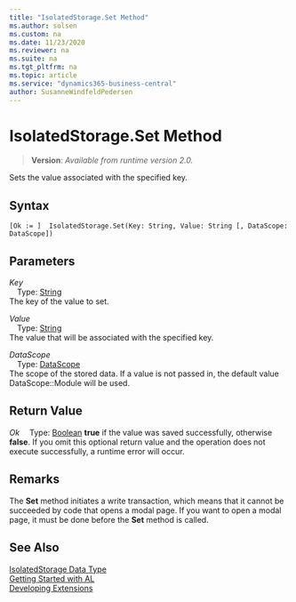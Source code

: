 ```yaml
---
title: "IsolatedStorage.Set Method"
ms.author: solsen
ms.custom: na
ms.date: 11/23/2020
ms.reviewer: na
ms.suite: na
ms.tgt_pltfrm: na
ms.topic: article
ms.service: "dynamics365-business-central"
author: SusanneWindfeldPedersen
---
```

[//]: # (START>DO_NOT_EDIT)
[//]: # (IMPORTANT:Do not edit any of the content between here and the END>DO_NOT_EDIT.)
[//]: # (Any modifications should be made in the .xml files in the ModernDev repo.)
# IsolatedStorage.Set Method
> **Version**: _Available from runtime version 2.0._

Sets the value associated with the specified key.


## Syntax
```
[Ok := ]  IsolatedStorage.Set(Key: String, Value: String [, DataScope: DataScope])
```
## Parameters
*Key*  
&emsp;Type: [String](../string/string-data-type.md)  
The key of the value to set.
        
*Value*  
&emsp;Type: [String](../string/string-data-type.md)  
The value that will be associated with the specified key.
        
*DataScope*  
&emsp;Type: [DataScope](../datascope/datascope-option.md)  
The scope of the stored data. If a value is not passed in, the default value DataScope::Module will be used.  


## Return Value
*Ok*
&emsp;Type: [Boolean](../boolean/boolean-data-type.md)
**true** if the value was saved successfully, otherwise **false**. If you omit this optional return value and the operation does not execute successfully, a runtime error will occur.  


[//]: # (IMPORTANT: END>DO_NOT_EDIT)

## Remarks
The **Set** method initiates a write transaction, which means that it cannot be succeeded by code that opens a modal page. If you want to open a modal page, it must be done before the **Set** method is called.

## See Also
[IsolatedStorage Data Type](isolatedstorage-data-type.md)  
[Getting Started with AL](../../devenv-get-started.md)  
[Developing Extensions](../../devenv-dev-overview.md)